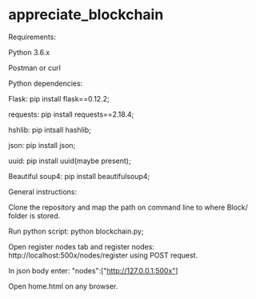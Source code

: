 # appreciate_blockchain

Requirements:

Python 3.6.x

Postman or curl

Python dependencies:

Flask: pip install flask==0.12.2;

requests: pip install requests==2.18.4;

hshlib: pip intsall hashlib;

json: pip install json;

uuid: pip install uuid(maybe present);

Beautiful soup4: pip install beautifulsoup4;


General instructions:

Clone the repository and map the path on command line to where Block/ folder is stored.

Run python script: python blockchain.py;

Open register nodes tab and register nodes: http://localhost:500x/nodes/register using POST request.

In json body enter: "nodes":["http://127.0.0.1:500x"]

Open home.html on any browser.
